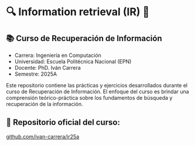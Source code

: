 # 🔍 Information retrieval (IR) 🧠

## 📚 Curso de Recuperación de Información

- Carrera: Ingeniería en Computación
- Universidad: Escuela Politécnica Nacional (EPN)
- Docente: PhD. Iván Carrera
- Semestre: 2025A


Este repositorio contiene las prácticas y ejercicios desarrollados durante el curso de Recuperación de Información. El enfoque del curso es brindar una comprensión teórico-práctica sobre los fundamentos de búsqueda y recuperación de la información.

## 📎 Repositorio oficial del curso: 

[github.com/ivan-carrera/ir25a](https://github.com/ivan-carrera/ir25a)
